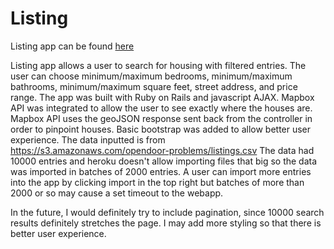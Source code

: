 # Listing

[here]: http://opendoorapp.herokuapp.com

Listing app can be found [here]

Listing app allows a user to search for housing with filtered entries.
The user can choose minimum/maximum bedrooms, minimum/maximum bathrooms,
minimum/maximum square feet, street address, and price range. The app was built
with Ruby on Rails and javascript AJAX. Mapbox API was integrated to allow the
user to see exactly where the houses are. Mapbox API uses the geoJSON
response sent back from the controller in order to pinpoint houses.
Basic bootstrap was added to allow better user experience.
The data inputted is from
https://s3.amazonaws.com/opendoor-problems/listings.csv
The data had 10000 entries and heroku doesn't allow importing files that
big so the data was imported in batches of 2000 entries. A user can import
more entries into the app by clicking import in the top right but batches
of more than 2000 or so may cause a set timeout to the webapp.


In the future, I would definitely try to include pagination, since 10000
search results definitely stretches the page. I may add more styling so that
there is better user experience.
